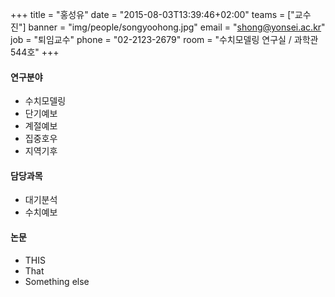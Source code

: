 +++
title = "홍성유"
date = "2015-08-03T13:39:46+02:00"
teams = ["교수진"]
banner = "img/people/songyoohong.jpg"
email = "shong@yonsei.ac.kr"
job = "퇴임교수"
phone = "02-2123-2679"
room = "수치모델링 연구실 / 과학관 544호"
+++

#### 연구분야
+ 수치모델링
+ 단기예보
+ 계절예보
+ 집중호우
+ 지역기후

#### 담당과목
+ 대기분석
+ 수치예보

#### 논문
+ THIS
+ That
+ Something else


